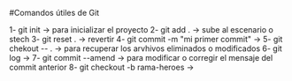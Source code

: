 #Comandos útiles de Git

1- git init  -> para inicializar el proyecto
2- git add . -> sube al escenario o stech
3- git reset . -> revertir 
4- git commit -m "mi primer commit" ->
5- git chekout -- . -> para recuperar los arvhivos eliminados o modificados
6- git log ->
7- git commit --amend -> para modificar o corregir el mensaje del commit anterior
8- git checkout -b rama-heroes ->